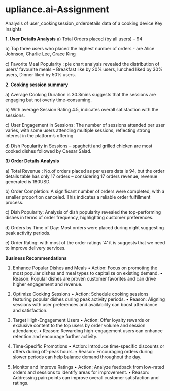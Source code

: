 # upliance.ai-Assignment
Analysis of user_cookingsession_orderdetails  data of a cooking device
Key Insights

**1.	User Details Analysis**
a)	Total Orders placed (by all users) – 94

b)	Top three users who placed the highest number of orders - are Alice Johnson, Charlie Lee, Grace King
     
c)	Favorite Meal Popularity : pie chart analysis revealed the distribution of users’ favourite meals – Breakfast like by 20% users, lunched liked by 30% users, Dinner liked by 50% users.
 
 

**2.	Cooking session summary**

a)	Average Cooking Duration is 30.3mins suggests that the sessions are engaging but not overly time-consuming.

b)	With average Session Rating 4.5, indicates overall satisfaction with the sessions.

c)	User Engagement in Sessions: The number of sessions attended per user varies, with some users attending multiple sessions, reflecting strong interest in the platform’s offering

d)	Dish Popularity in Sessions – spaghetti and grilled chicken are most cooked dishes followed by Caesar Salad.
 
**3) Order Details Analysis**

a)	Total Revenue : No.of orders placed as per users data is 94, but the order details table has only 17 orders – considering 17 orders revenue, revenue generated is 180USD.

b)	Order Completion: A significant number of orders were   completed, with a smaller proportion canceled. This indicates a reliable order fulfillment process.

c)	Dish Popularity: Analysis of dish popularity revealed the top-performing dishes in terms of order frequency, highlighting customer preferences.
 
d)	Orders by Time of Day: Most orders were placed during night suggesting peak activity periods.
 
e)	Order Rating: with most of the order ratings ‘4’ it is suggests that we need to improve delivery services.
 
**Business Recommendations**

1. Enhance Popular Dishes and Meals
•	Action: Focus on promoting the most popular dishes and meal types to capitalize on existing demand.
•	Reason: Popular dishes are proven customer favorites and can drive higher engagement and revenue.

2. Optimize Cooking Sessions
•	Action: Schedule cooking sessions featuring popular dishes during peak activity periods.
•	Reason: Aligning sessions with user preferences and availability can boost attendance and satisfaction.

3. Target High-Engagement Users
•	Action: Offer loyalty rewards or exclusive content to the top users by order volume and session attendance.
•	Reason: Rewarding high-engagement users can enhance retention and encourage further activity.

4. Time-Specific Promotions
•	Action: Introduce time-specific discounts or offers during off-peak hours.
•	Reason: Encouraging orders during slower periods can help balance demand throughout the day.

5. Monitor and Improve Ratings
•	Action: Analyze feedback from low-rated orders and sessions to identify areas for improvement.
•	Reason: Addressing pain points can improve overall customer satisfaction and ratings.
